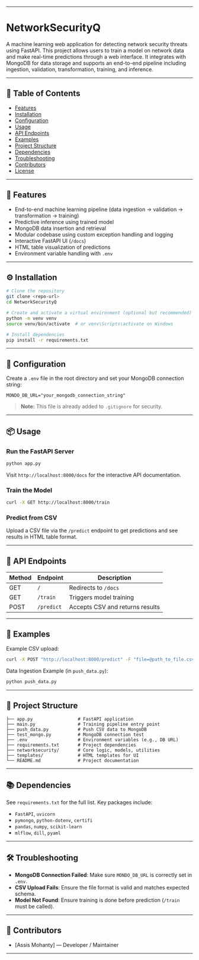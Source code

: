 
---

# NetworkSecurityQ

A machine learning web application for detecting network security threats using FastAPI. This project allows users to train a model on network data and make real-time predictions through a web interface. It integrates with MongoDB for data storage and supports an end-to-end pipeline including ingestion, validation, transformation, training, and inference.

---

## 📑 Table of Contents

* [Features](#features)
* [Installation](#installation)
* [Configuration](#configuration)
* [Usage](#usage)
* [API Endpoints](#api-endpoints)
* [Examples](#examples)
* [Project Structure](#project-structure)
* [Dependencies](#dependencies)
* [Troubleshooting](#troubleshooting)
* [Contributors](#contributors)
* [License](#license)

---

## 🚀 Features

* End-to-end machine learning pipeline (data ingestion → validation → transformation → training)
* Predictive inference using trained model
* MongoDB data insertion and retrieval
* Modular codebase using custom exception handling and logging
* Interactive FastAPI UI (`/docs`)
* HTML table visualization of predictions
* Environment variable handling with `.env`

---

## ⚙️ Installation

```bash
# Clone the repository
git clone <repo-url>
cd NetworkSecurityQ

# Create and activate a virtual environment (optional but recommended)
python -m venv venv
source venv/bin/activate  # or venv\Scripts\activate on Windows

# Install dependencies
pip install -r requirements.txt
```

---

## 🔧 Configuration

Create a `.env` file in the root directory and set your MongoDB connection string:

```env
MONDO_DB_URL="your_mongodb_connection_string"
```

> **Note:** This file is already added to `.gitignore` for security.

---

## 📦 Usage

### Run the FastAPI Server

```bash
python app.py
```

Visit `http://localhost:8000/docs` for the interactive API documentation.

### Train the Model

```bash
curl -X GET http://localhost:8000/train
```

### Predict from CSV

Upload a CSV file via the `/predict` endpoint to get predictions and see results in HTML table format.

---

## 🧪 API Endpoints

| Method | Endpoint   | Description                     |
| ------ | ---------- | ------------------------------- |
| GET    | `/`        | Redirects to `/docs`            |
| GET    | `/train`   | Triggers model training         |
| POST   | `/predict` | Accepts CSV and returns results |

---

## 🧾 Examples

Example CSV upload:

```bash
curl -X POST "http://localhost:8000/predict" -F "file=@path_to_file.csv"
```

Data Ingestion Example (in `push_data.py`):

```bash
python push_data.py
```

---

## 🧱 Project Structure

```
├── app.py                 # FastAPI application
├── main.py                # Training pipeline entry point
├── push_data.py           # Push CSV data to MongoDB
├── test_mongo.py          # MongoDB connection test
├── .env                   # Environment variables (e.g., DB URL)
├── requirements.txt       # Project dependencies
├── networksecurity/       # Core logic, models, utilities
├── templates/             # HTML templates for UI
└── README.md              # Project documentation
```

---

## 📚 Dependencies

See `requirements.txt` for the full list. Key packages include:

* `FastAPI`, `uvicorn`
* `pymongo`, `python-dotenv`, `certifi`
* `pandas`, `numpy`, `scikit-learn`
* `mlflow`, `dill`, `pyaml`

---

## 🛠️ Troubleshooting

* **MongoDB Connection Failed**: Make sure `MONDO_DB_URL` is correctly set in `.env`.
* **CSV Upload Fails**: Ensure the file format is valid and matches expected schema.
* **Model Not Found**: Ensure training is done before prediction (`/train` must be called).

---

## 👥 Contributors

* \[Assis Mohanty] — Developer / Maintainer

---



